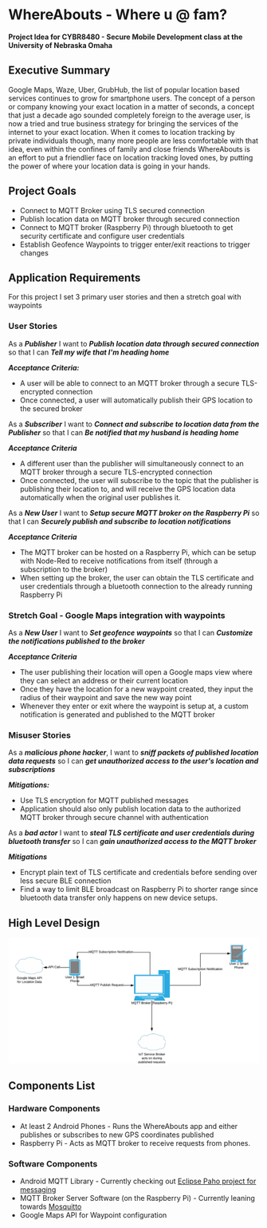# WhereAbouts - Where u @ fam? 
**Project Idea for CYBR8480 - Secure Mobile Development class at the University of Nebraska Omaha**

## Executive Summary
Google Maps, Waze, Uber, GrubHub, the list of popular location based services continues to grow for smartphone users. The concept of a person or company knowing your exact location in a matter of seconds, a concept that just a decade ago sounded completely foreign to the average user, is now a tried and true business strategy for bringing the services of the internet to your exact location. When it comes to location tracking by private individuals though, many more people are less comfortable with that idea, even within the confines of family and close friends
WhereAbouts is an effort to put a friendlier face on location tracking loved ones, by putting the power of where your location data is going in your hands. 

## Project Goals
* Connect to MQTT Broker using TLS secured connection
* Publish location data on MQTT broker through secured connection
* Connect to MQTT broker (Raspberry Pi) through bluetooth to get security certificate and configure user credentials
* Establish Geofence Waypoints to trigger enter/exit reactions to trigger changes

## Application Requirements
For this project I set 3 primary user stories and then a stretch goal with waypoints

### User Stories
As a ***Publisher*** I want to ***Publish location data through secured connection*** so that I can ***Tell my wife that I'm heading home***

***Acceptance Criteria:***
* A user will be able to connect to an MQTT broker through a secure TLS-encrypted connection
* Once connected, a user will automatically publish their GPS location to the secured broker

As a ***Subscriber*** I want to ***Connect and subscribe to location data from the Publisher*** so that I can ***Be notified that my husband is heading home***

***Acceptance Criteria***
* A different user than the publisher will simultaneously connect to an MQTT broker through a secure TLS-encrypted connection
* Once connected, the user will subscribe to the topic that the publisher is publishing their location to, and will receive the GPS location data automatically when the original user publishes it.

As a ***New User*** I want to ***Setup secure MQTT broker on the Raspberry Pi*** so that I can ***Securely publish and subscribe to location notifications*** 

***Acceptance Criteria***
* The MQTT broker can be hosted on a Raspberry Pi, which can be setup with Node-Red to receive notifications from itself (through a subscription to the broker)
* When setting up the broker, the user can obtain the TLS certificate and user credentials through a bluetooth connection to the already running Raspberry Pi


### Stretch Goal - Google Maps integration with waypoints
As a ***New User*** I want to ***Set geofence waypoints*** so that I can ***Customize the notifications published to the broker***

***Acceptance Criteria***
* The user publishing their location will open a Google maps view where they can select an address or their current location
* Once they have the location for a new waypoint created, they input the radius of their waypoint and save the new way point
* Whenever they enter or exit where the waypoint is setup at, a custom notification is generated and published to the MQTT broker

### Misuser Stories
As a ***malicious phone hacker***, I want to ***sniff packets of published location data requests*** so I can ***get unauthorized access to the user's location and subscriptions***

***Mitigations:***
* Use TLS encryption for MQTT published messages 
* Application should also only publish location data to the authorized MQTT broker through secure channel with authentication

As a ***bad actor*** I want to ***steal TLS certificate and user credentials during bluetooth transfer*** so I can ***gain unauthorized access to the MQTT broker***

***Mitigations***
* Encrypt plain text of TLS certificate and credentials before sending over less secure BLE connection
* Find a way to limit BLE broadcast on Raspberry Pi to shorter range since bluetooth data transfer only happens on new device setups.

## High Level Design
![design](High-level-design.png)

## Components List

### Hardware Components
* At least 2 Android Phones - Runs the WhereAbouts app and either publishes or subscribes to new GPS coordinates published
* Raspberry Pi - Acts as MQTT broker to receive requests from phones.

### Software Components
* Android MQTT Library - Currently checking out [Eclipse Paho project for messaging](https://www.eclipse.org/paho/)
* MQTT Broker Server Software (on the Raspberry Pi) - Currently leaning towards [Mosquitto](https://mosquitto.org/)
* Google Maps API for Waypoint configuration










